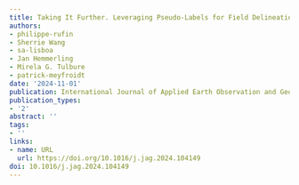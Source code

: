 ```yaml
---
title: Taking It Further. Leveraging Pseudo-Labels for Field Delineation across Label-Scarce Smallholder Regions
authors:
- philippe-rufin
- Sherrie Wang
- sa-lisboa
- Jan Hemmerling
- Mirela G. Tulbure
- patrick-meyfroidt
date: '2024-11-01'
publication: International Journal of Applied Earth Observation and Geoinformation
publication_types:
- '2'
abstract: ''
tags: 
- ''
links:
- name: URL
  url: https://doi.org/10.1016/j.jag.2024.104149
doi: 10.1016/j.jag.2024.104149
---
```


